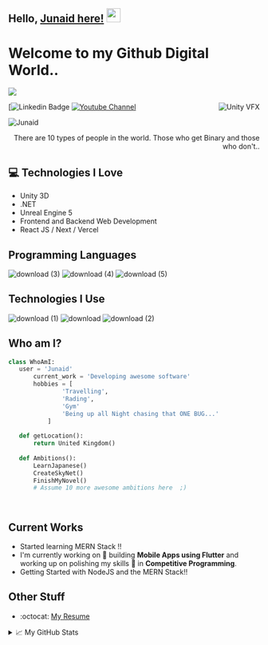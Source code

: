 ## Hello, [Junaid here!](https://www.youtube.com/c/JunaidMalik109)  <img src="https://media.giphy.com/media/Dfea7WSf004kdKj5PP/giphy.gif" width="28px" height="28px">

<h1>Welcome to my Github Digital World..</h1> 

[![](https://markdown-videos.deta.dev/youtube/Pc1LgXRiYf8)](https://youtu.be/Pc1LgXRiYf8)

<img src = 'https://media.giphy.com/media/Dfea7WSf004kdKj5PP/giphy.gif' alt = 'Unity VFX' align='right'/>

[![Linkedin Badge](https://img.shields.io/badge/-Junaid-blue?style=flat-square&logo=Linkedin&logoColor=white&link=www.linkedin.com/in/junaid-malik)  [![Youtube Channel](https://img.shields.io/badge/-Junaid%Malik%20109-c14438?style=flat-square&logo=Youtube&link=https://www.youtube.com/c/JunaidMalik109)](https://www.youtube.com/c/JunaidMalik109)
<p align="left"> <img src="Junaid" alt="Junaid" /> </p>

<div style="text-align: right">There are 10 types of people in the world. Those who get Binary and those who don't.. </div>

## :computer: Technologies I Love
* Unity 3D
* .NET
* Unreal Engine 5
* Frontend and Backend Web Development
* React JS / Next / Vercel


## Programming Languages
![download (3)](https://user-images.githubusercontent.com/8495748/212759303-85c92fba-2212-4218-b56e-2fcf0521a340.png)
![download (4)](https://user-images.githubusercontent.com/8495748/212759311-62bc3b6a-8644-46fe-b8d7-ca746005d990.png)
![download (5)](https://user-images.githubusercontent.com/8495748/212759318-c347fc40-90b1-44f3-beec-a11b183f9500.png)

 
 ## Technologies I Use
![download (1)](https://user-images.githubusercontent.com/8495748/212759074-d80f66ec-8721-411a-81a2-b4e0a59877f0.png)
![download](https://user-images.githubusercontent.com/8495748/212759086-d46ead38-8c00-49fc-8f4c-802ee25f4db4.png)
![download (2)](https://user-images.githubusercontent.com/8495748/212759094-06cfabc7-41bc-4474-bd78-1287a3240c71.png)

 ## Who am I?
 ```python
 class WhoAmI:
 	user = 'Junaid'
		current_work = 'Developing awesome software'
		hobbies = [
				'Travelling',
				'Rading',
				'Gym'
				'Being up all Night chasing that ONE BUG...'
			]
	
	def getLocation():
		return United Kingdom()
	
	def Ambitions():
		LearnJapanese()
		CreateSkyNet()
		FinishMyNovel()
		# Assume 10 more awesome ambitions here  ;)

	
 ```
 
 
## Current Works
 * Started learning MERN Stack !!
 * I'm currently working on 🔭 building **Mobile Apps using Flutter** and working up on polishing my skills 🌱 in **Competitive Programming**.
 * Getting Started with NodeJS and the MERN Stack!!
 
## Other Stuff
  - :octocat: [My Resume](https://www.junaidmalik.org)


<details>
<summary>📈 My GitHub Stats</summary>

<p align="center"> <img src="https://github-readme-stats.vercel.app/api?username=junaid109&show_icons=true&theme=gotham" alt="Junaid" />

 
<p align="center">
<!--<img src="https://visitor-badge.glitch.me/badge?page_id=halfrost.halfrost" alt="visitor badge"/>-->
<img src="https://visitor-badge.laobi.icu/badge?page_id=halfrost.halfrost" alt="visitor badge"/>       
</p>



</details>
